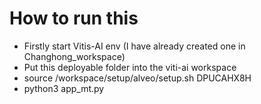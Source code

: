 # How to run this
- Firstly start Vitis-AI env (I have already created one in Changhong_workspace)
- Put this deployable folder into the viti-ai workspace
- source /workspace/setup/alveo/setup.sh DPUCAHX8H
- python3 app_mt.py